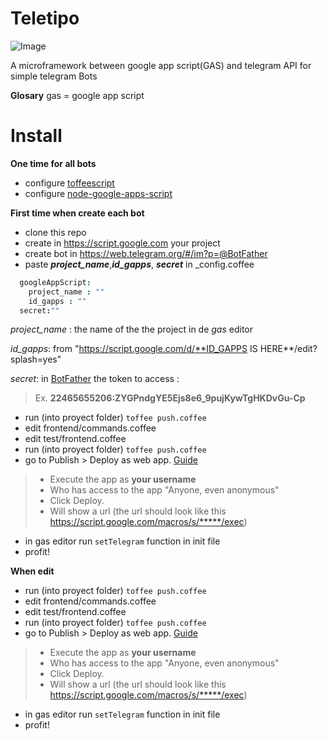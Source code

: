 # Teletipo

![Image](https://cdn.rawgit.com/emilianox/Teletipo/master/images/teletipo.min.svg?raw=true)


A microframework between google app script(GAS) and telegram API  for simple telegram Bots

**Glosary**
 gas = google app script

# Install
**One time for all bots**
-   configure [toffeescript](https://githhttps://github.com/danthareja/node-google-apps-scriptub.com/jiangmiao/toffee-script)
-   configure [node-google-apps-script](https://github.com/danthareja/node-google-apps-script)

**First time when create each bot**

- clone this repo
- create in https://script.google.com your project
- create bot in https://web.telegram.org/#/im?p=@BotFather
- paste ***project_name***,***id_gapps***, ***secret*** in _config.coffee

```coffeescript
  googleAppScript:
    project_name : ""
    id_gapps : ""
  secret:""
```
*project_name* : the name of the the project in de *gas* editor

*id_gapps*: from "https://script.google.com/d/**ID_GAPPS IS HERE**/edit?splash=yes"

*secret*: in [BotFather](ttps://web.telegram.org/#/im?p=@BotFather) the token to access :
> Ex. **22465655206:ZYGPndgYE5Ejs8e6_9pujKywTgHKDvGu-Cp**

- run (into proyect folder) ```toffee push.coffee```
- edit frontend/commands.coffee
- edit test/frontend.coffee
- run (into proyect folder) ```toffee push.coffee```
- go to  Publish > Deploy as web app. [Guide](https://developers.google.com/apps-script/guides/web#deploying_a_script_as_a_web_app)
>- Execute the app as **your username**
>- Who has access to the app "Anyone, even anonymous"
>- Click Deploy.
> - Will show a url (the url should look like this https://script.google.com/macros/s/*****/exec)
- in gas editor run ```setTelegram``` function in init file
- profit!

**When edit**

- run (into proyect folder) ```toffee push.coffee```
- edit frontend/commands.coffee
- edit test/frontend.coffee
- run (into proyect folder) ```toffee push.coffee```
- go to  Publish > Deploy as web app. [Guide](https://developers.google.com/apps-script/guides/web#deploying_a_script_as_a_web_app)
>- Execute the app as **your username**
>- Who has access to the app "Anyone, even anonymous"
>- Click Deploy.
> - Will show a url (the url should look like this https://script.google.com/macros/s/*****/exec)
- in gas editor run ```setTelegram``` function in init file
- profit!

